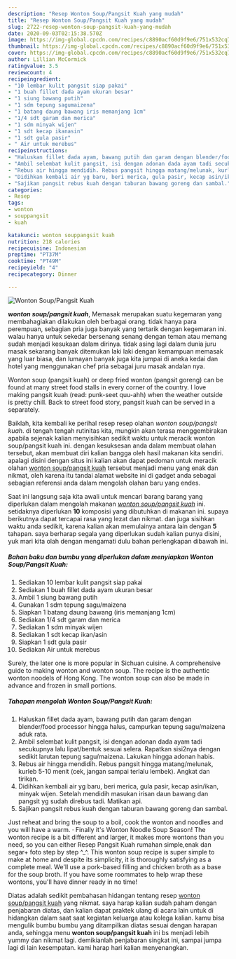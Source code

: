 ```yaml
---
description: "Resep Wonton Soup/Pangsit Kuah yang mudah"
title: "Resep Wonton Soup/Pangsit Kuah yang mudah"
slug: 2722-resep-wonton-soup-pangsit-kuah-yang-mudah
date: 2020-09-03T02:15:38.570Z
image: https://img-global.cpcdn.com/recipes/c8890acf60d9f9e6/751x532cq70/wonton-souppangsit-kuah-foto-resep-utama.jpg
thumbnail: https://img-global.cpcdn.com/recipes/c8890acf60d9f9e6/751x532cq70/wonton-souppangsit-kuah-foto-resep-utama.jpg
cover: https://img-global.cpcdn.com/recipes/c8890acf60d9f9e6/751x532cq70/wonton-souppangsit-kuah-foto-resep-utama.jpg
author: Lillian McCormick
ratingvalue: 3.5
reviewcount: 4
recipeingredient:
- "10 lembar kulit pangsit siap pakai"
- "1 buah fillet dada ayam ukuran besar"
- "1 siung bawang putih"
- "1 sdm tepung sagumaizena"
- "1 batang daung bawang iris memanjang 1cm"
- "1/4 sdt garam dan merica"
- "1 sdm minyak wijen"
- "1 sdt kecap ikanasin"
- "1 sdt gula pasir"
- " Air untuk merebus"
recipeinstructions:
- "Haluskan fillet dada ayam, bawang putih dan garam dengan blender/food processor hingga halus, campurkan tepung sagu/maizena aduk rata."
- "Ambil selembat kulit pangsit, isi dengan adonan dada ayam tadi secukupnya lalu lipat/bentuk sesuai selera. Rapatkan sisi2nya dengan sedikit larutan tepung sagu/maizena. Lakukan hingga adonan habis."
- "Rebus air hingga mendidih. Rebus pangsit hingga matang/melunak, kurleb 5-10 menit (cek, jangan sampai terlalu lembek). Angkat dan tirikan."
- "Didihkan kembali air yg baru, beri merica, gula pasir, kecap asin/ikan, minyak wijen. Setelah mendidih masukan irisan daun bawang dan pangsit yg sudah direbus tadi. Matikan api."
- "Sajikan pangsit rebus kuah dengan taburan bawang goreng dan sambal."
categories:
- Resep
tags:
- wonton
- souppangsit
- kuah

katakunci: wonton souppangsit kuah 
nutrition: 218 calories
recipecuisine: Indonesian
preptime: "PT37M"
cooktime: "PT49M"
recipeyield: "4"
recipecategory: Dinner

---
```



![Wonton Soup/Pangsit Kuah](https://img-global.cpcdn.com/recipes/c8890acf60d9f9e6/751x532cq70/wonton-souppangsit-kuah-foto-resep-utama.jpg)

<b><i>wonton soup/pangsit kuah</i></b>, Memasak merupakan suatu kegemaran yang membahagiakan dilakukan oleh berbagai orang. tidak hanya para perempuan, sebagian pria juga banyak yang tertarik dengan kegemaran ini. walau hanya untuk sekedar bersenang senang dengan teman atau memang sudah menjadi kesukaan dalam dirinya. tidak asing lagi dalam dunia juru masak sekarang banyak ditemukan laki laki dengan kemampuan memasak yang luar biasa, dan lumayan banyak juga kita jumpai di aneka kedai dan hotel yang menggunakan chef pria sebagai juru masak andalan nya.

Wonton soup (pangsit kuah) or deep fried wonton (pangsit goreng) can be found at many street food stalls in every corner of the country. I love making pangsit kuah (read: punk-seet quu-ahh) when the weather outside is pretty chill. Back to street food story, pangsit kuah can be served in a separately.

Baiklah, kita kembali ke perihal resep resep olahan <i>wonton soup/pangsit kuah</i>. di tengah tengah rutinitas kita, mungkin akan terasa menggembirakan apabila sejenak kalian menyisihkan sedikit waktu untuk meracik wonton soup/pangsit kuah ini. dengan kesuksesan anda dalam membuat olahan tersebut, akan membuat diri kalian bangga oleh hasil makanan kita sendiri. apalagi disini dengan situs ini kalian akan dapat pedoman untuk meracik olahan <u>wonton soup/pangsit kuah</u> tersebut menjadi menu yang enak dan nikmat, oleh karena itu tandai alamat website ini di gadget anda sebagai sebagian referensi anda dalam mengolah olahan baru yang endes.


Saat ini langsung saja kita awali untuk mencari barang barang yang diperlukan dalam mengolah makanan <u><i>wonton soup/pangsit kuah</i></u> ini. setidaknya diperlukan <b>10</b> komposisi yang dibutuhkan di makanan ini. supaya berikutnya dapat tercapai rasa yang lezat dan nikmat. dan juga sisihkan waktu anda sedikit, karena kalian akan memulainya antara lain dengan <b>5</b> tahapan. saya berharap segala yang diperlukan sudah kalian punya disini, yuk mari kita olah dengan mengamati dulu bahan perlengkapan dibawah ini.

<!--inarticleads1-->

##### Bahan baku dan bumbu yang diperlukan dalam menyiapkan Wonton Soup/Pangsit Kuah:

1. Sediakan 10 lembar kulit pangsit siap pakai
1. Sediakan 1 buah fillet dada ayam ukuran besar
1. Ambil 1 siung bawang putih
1. Gunakan 1 sdm tepung sagu/maizena
1. Siapkan 1 batang daung bawang (iris memanjang 1cm)
1. Sediakan 1/4 sdt garam dan merica
1. Sediakan 1 sdm minyak wijen
1. Sediakan 1 sdt kecap ikan/asin
1. Siapkan 1 sdt gula pasir
1. Sediakan  Air untuk merebus


Surely, the later one is more popular in Sichuan cuisine. A comprehensive guide to making wonton and wonton soup. The recipe is the authentic wonton noodels of Hong Kong. The wonton soup can also be made in advance and frozen in small portions. 

<!--inarticleads2-->

##### Tahapan mengolah Wonton Soup/Pangsit Kuah:

1. Haluskan fillet dada ayam, bawang putih dan garam dengan blender/food processor hingga halus, campurkan tepung sagu/maizena aduk rata.
1. Ambil selembat kulit pangsit, isi dengan adonan dada ayam tadi secukupnya lalu lipat/bentuk sesuai selera. Rapatkan sisi2nya dengan sedikit larutan tepung sagu/maizena. Lakukan hingga adonan habis.
1. Rebus air hingga mendidih. Rebus pangsit hingga matang/melunak, kurleb 5-10 menit (cek, jangan sampai terlalu lembek). Angkat dan tirikan.
1. Didihkan kembali air yg baru, beri merica, gula pasir, kecap asin/ikan, minyak wijen. Setelah mendidih masukan irisan daun bawang dan pangsit yg sudah direbus tadi. Matikan api.
1. Sajikan pangsit rebus kuah dengan taburan bawang goreng dan sambal.


Just reheat and bring the soup to a boil, cook the wonton and noodles and you will have a warm. · Finally it&#39;s Wonton Noodle Soup Season! The wonton recipe is a bit different and larger, it makes more wontons than you need, so you can either Resep Pangsit Kuah rumahan simple,enak dan segar+ foto step by step ^_^. This wonton soup recipe is super simple to make at home and despite its simplicity, it is thoroughly satisfying as a complete meal. We&#39;ll use a pork-based filling and chicken broth as a base for the soup broth. If you have some roommates to help wrap these wontons, you&#39;ll have dinner ready in no time! 

Diatas adalah sedikit pembahasan hidangan tentang resep <u>wonton soup/pangsit kuah</u> yang nikmat. saya harap kalian sudah paham dengan penjabaran diatas, dan kalian dapat praktek ulang di acara lain untuk di hidangkan dalam saat saat kegiatan keluarga atau kolega kalian. kamu bisa mengulik bumbu bumbu yang ditampilkan diatas sesuai dengan harapan anda, sehingga menu <b>wonton soup/pangsit kuah</b> ini bs menjadi lebih yummy dan nikmat lagi. demikianlah penjabaran singkat ini, sampai jumpa lagi di lain kesempatan. kami harap hari kalian menyenangkan.
